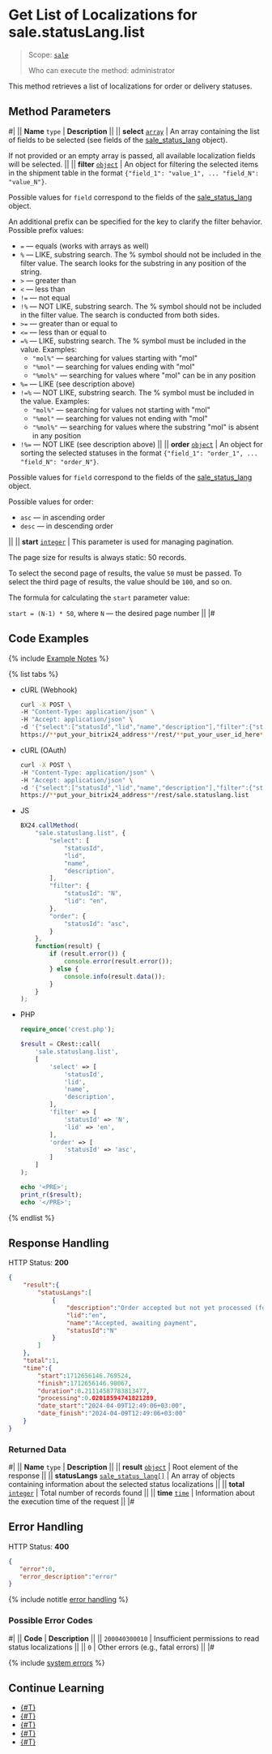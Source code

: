 # Get List of Localizations for sale.statusLang.list

> Scope: [`sale`](../../scopes/permissions.md)
>
> Who can execute the method: administrator

This method retrieves a list of localizations for order or delivery statuses.

## Method Parameters

#|
|| **Name**
`type` | **Description** ||
|| **select**
[`array`](../../data-types.md) | An array containing the list of fields to be selected (see fields of the [sale_status_lang](../data-types.md#sale_status_lang) object).

If not provided or an empty array is passed, all available localization fields will be selected. ||
|| **filter**
[`object`](../../data-types.md) | An object for filtering the selected items in the shipment table in the format `{"field_1": "value_1", ... "field_N": "value_N"}`.

Possible values for `field` correspond to the fields of the [sale_status_lang](../data-types.md#sale_status_lang) object.

An additional prefix can be specified for the key to clarify the filter behavior. Possible prefix values:
- `=` — equals (works with arrays as well)
- `%` — LIKE, substring search. The % symbol should not be included in the filter value. The search looks for the substring in any position of the string.
- `>` — greater than
- `<` — less than
- `!=` — not equal
- `!%` — NOT LIKE, substring search. The % symbol should not be included in the filter value. The search is conducted from both sides.
- `>=` — greater than or equal to
- `<=` — less than or equal to
- `=%` — LIKE, substring search. The % symbol must be included in the value. Examples: 
    - `"mol%"` — searching for values starting with "mol"
    - `"%mol"` — searching for values ending with "mol"
    - `"%mol%"` — searching for values where "mol" can be in any position
- `%=` — LIKE (see description above)
- `!=%` — NOT LIKE, substring search. The % symbol must be included in the value. Examples:
    - `"mol%"` — searching for values not starting with "mol"
    - `"%mol"` — searching for values not ending with "mol"
    - `"%mol%"` — searching for values where the substring "mol" is absent in any position
- `!%=` — NOT LIKE (see description above)
||
|| **order**
[`object`](../../data-types.md) | An object for sorting the selected statuses in the format `{"field_1": "order_1", ... "field_N": "order_N"}`.

Possible values for `field` correspond to the fields of the [sale_status_lang](../data-types.md#sale_status_lang) object.

Possible values for order:

- `asc` — in ascending order
- `desc` — in descending order

||
|| **start**
[`integer`](../../data-types.md) | This parameter is used for managing pagination.
 
The page size for results is always static: 50 records.
 
To select the second page of results, the value `50` must be passed. To select the third page of results, the value should be `100`, and so on.
 
The formula for calculating the `start` parameter value:
 
`start = (N-1) * 50`, where `N` — the desired page number ||
|#

## Code Examples

{% include [Example Notes](../../../_includes/examples.md) %}

{% list tabs %}

- cURL (Webhook)

    ```bash
    curl -X POST \
    -H "Content-Type: application/json" \
    -H "Accept: application/json" \
    -d '{"select":["statusId","lid","name","description"],"filter":{"statusId":"N","lid":"en"},"order":{"statusId":"asc"}}' \
    https://**put_your_bitrix24_address**/rest/**put_your_user_id_here**/**put_your_webhook_here**/sale.statuslang.list
    ```

- cURL (OAuth)

    ```bash
    curl -X POST \
    -H "Content-Type: application/json" \
    -H "Accept: application/json" \
    -d '{"select":["statusId","lid","name","description"],"filter":{"statusId":"N","lid":"en"},"order":{"statusId":"asc"},"auth":"**put_access_token_here**"}' \
    https://**put_your_bitrix24_address**/rest/sale.statuslang.list
    ```

- JS

    ```js
    BX24.callMethod(
        "sale.statuslang.list", {
            "select": [
                "statusId",
                "lid",
                "name",
                "description",
            ],
            "filter": {
                "statusId": "N",
                "lid": "en",
            },
            "order": {
                "statusId": "asc",
            }
        },
        function(result) {
            if (result.error()) {
                console.error(result.error());
            } else {
                console.info(result.data());
            }
        }
    );
    ```

- PHP

    ```php
    require_once('crest.php');

    $result = CRest::call(
        'sale.statuslang.list',
        [
            'select' => [
                'statusId',
                'lid',
                'name',
                'description',
            ],
            'filter' => [
                'statusId' => 'N',
                'lid' => 'en',
            ],
            'order' => [
                'statusId' => 'asc',
            ]
        ]
    );

    echo '<PRE>';
    print_r($result);
    echo '</PRE>';
    ```

{% endlist %}

## Response Handling

HTTP Status: **200**

```json
{
    "result":{
        "statusLangs":[
            {
                "description":"Order accepted but not yet processed (for example, the order has just been created or payment is pending)",
                "lid":"en",
                "name":"Accepted, awaiting payment",
                "statusId":"N"
            }
        ]
    },
    "total":1,
    "time":{
        "start":1712656146.769524,
        "finish":1712656146.98067,
        "duration":0.21114587783813477,
        "processing":0.02018594741821289,
        "date_start":"2024-04-09T12:49:06+03:00",
        "date_finish":"2024-04-09T12:49:06+03:00"
    }
}
```

### Returned Data

#|
|| **Name**
`type` | **Description** ||
|| **result**
[`object`](../../data-types.md) | Root element of the response ||
|| **statusLangs**
[`sale_status_lang[]`](../data-types.md) | An array of objects containing information about the selected status localizations ||
|| **total**
[`integer`](../../data-types.md) | Total number of records found ||
|| **time**
[`time`](../../data-types.md) | Information about the execution time of the request ||
|#

## Error Handling

HTTP Status: **400**

```json
{
   "error":0,
   "error_description":"error"
}
```

{% include notitle [error handling](../../../_includes/error-info.md) %}

### Possible Error Codes

#|
|| **Code** | **Description** ||
|| `200040300010` | Insufficient permissions to read status localizations ||
|| `0` | Other errors (e.g., fatal errors) ||
|#

{% include [system errors](../../../_includes/system-errors.md) %}

## Continue Learning 

- [{#T}](./index.md)
- [{#T}](./sale-status-lang-get-list-langs.md)
- [{#T}](./sale-status-lang-add.md)
- [{#T}](./sale-status-lang-delete-by-filter.md)
- [{#T}](./sale-status-lang-get-fields.md)